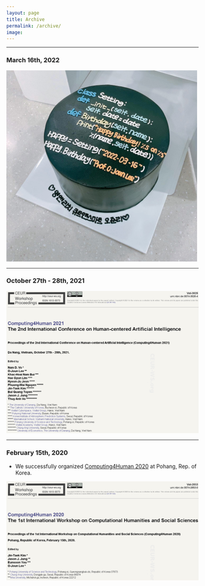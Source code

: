 ```yaml
---
layout: page
title: Archive
permalink: /archive/
image: 
---
```


***
### March 16th, 2022

<img width="500" height="500" src="/images/20220316.jpg" padding="5px">

***
### October 27th - 28th, 2021

<img width="700" src="/images/computing4human2020.PNG" padding="5px">

***
### February 15th, 2020

* We successfully organized [Computing4Human 2020](https://sites.google.com/view/computing4human/home) at Pohang, Rep. of Korea.
<img width="700" src="/images/computing4human2021.PNG" padding="5px">


